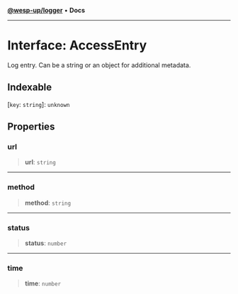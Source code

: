 [**@wesp-up/logger**](../README.md) • **Docs**

***

# Interface: AccessEntry

Log entry. Can be a string or an object for additional metadata.

## Indexable

 \[`key`: `string`\]: `unknown`

## Properties

### url

> **url**: `string`

***

### method

> **method**: `string`

***

### status

> **status**: `number`

***

### time

> **time**: `number`
